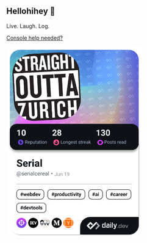 ## Hellohihey 🤙

<!--
**SerialDesign/SerialDesign** is a ✨ _special_ ✨ repository because its `README.md` (this file) appears on your GitHub profile.

Here are some ideas to get you started:

- 🔭 I’m currently working on ...
- 🌱 I’m currently learning ...
- 👯 I’m looking to collaborate on ...
- 🤔 I’m looking for help with ...
- 💬 Ask me about ...
- 📫 How to reach me: ...
- 😄 Pronouns: ...
- ⚡ Fun fact: ...
-->

Live.
Laugh.
Log.


<a href="https://github.com/nvbn/thefuck?utm_source=slothbytes.beehiiv.com&utm_medium=newsletter&utm_campaign=automate-your-life-with-python&_bhlid=7c27ac7ee2f0192149b6b72d25a8aa87616352d4" target="_blank">Console help needed?</a>

<a href="https://app.daily.dev/serialcereal"><img src="./devcard.png" width="356" alt="Serial's Daily Dev Card"/></a>
